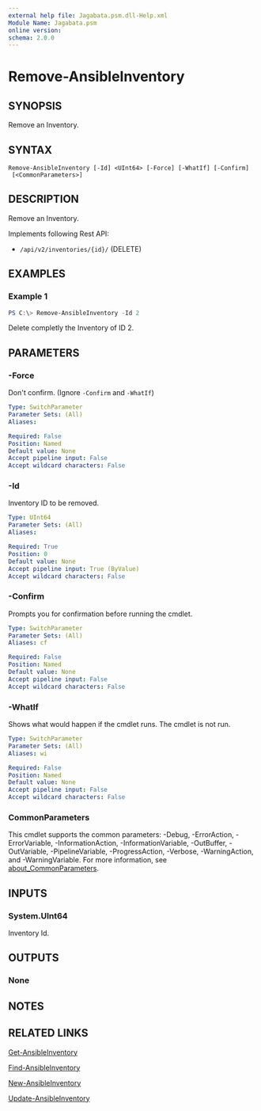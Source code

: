 ```yaml
---
external help file: Jagabata.psm.dll-Help.xml
Module Name: Jagabata.psm
online version:
schema: 2.0.0
---
```


# Remove-AnsibleInventory

## SYNOPSIS
Remove an Inventory.

## SYNTAX

```
Remove-AnsibleInventory [-Id] <UInt64> [-Force] [-WhatIf] [-Confirm]
 [<CommonParameters>]
```

## DESCRIPTION
Remove an Inventory.

Implements following Rest API:  
- `/api/v2/inventories/{id}/` (DELETE)

## EXAMPLES

### Example 1
```powershell
PS C:\> Remove-AnsibleInventory -Id 2
```

Delete completly the Inventory of ID 2.

## PARAMETERS

### -Force
Don't confirm. (Ignore `-Confirm` and `-WhatIf`)

```yaml
Type: SwitchParameter
Parameter Sets: (All)
Aliases:

Required: False
Position: Named
Default value: None
Accept pipeline input: False
Accept wildcard characters: False
```

### -Id
Inventory ID to be removed.

```yaml
Type: UInt64
Parameter Sets: (All)
Aliases:

Required: True
Position: 0
Default value: None
Accept pipeline input: True (ByValue)
Accept wildcard characters: False
```

### -Confirm
Prompts you for confirmation before running the cmdlet.

```yaml
Type: SwitchParameter
Parameter Sets: (All)
Aliases: cf

Required: False
Position: Named
Default value: None
Accept pipeline input: False
Accept wildcard characters: False
```

### -WhatIf
Shows what would happen if the cmdlet runs.
The cmdlet is not run.

```yaml
Type: SwitchParameter
Parameter Sets: (All)
Aliases: wi

Required: False
Position: Named
Default value: None
Accept pipeline input: False
Accept wildcard characters: False
```

### CommonParameters
This cmdlet supports the common parameters: -Debug, -ErrorAction, -ErrorVariable, -InformationAction, -InformationVariable, -OutBuffer, -OutVariable, -PipelineVariable, -ProgressAction, -Verbose, -WarningAction, and -WarningVariable. For more information, see [about_CommonParameters](http://go.microsoft.com/fwlink/?LinkID=113216).

## INPUTS

### System.UInt64
Inventory Id.

## OUTPUTS

### None
## NOTES

## RELATED LINKS

[Get-AnsibleInventory](Get-AnsibleInventory.md)

[Find-AnsibleInventory](Find-AnsibleInventory.md)

[New-AnsibleInventory](New-AnsibleInventory.md)

[Update-AnsibleInventory](Update-AnsibleInventory.md)
